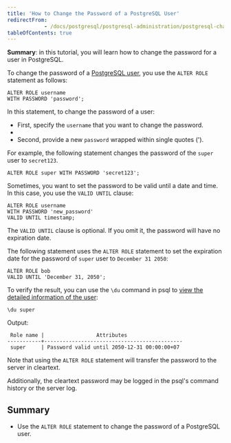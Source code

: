 ```yaml
---
title: 'How to Change the Password of a PostgreSQL User'
redirectFrom: 
            - /docs/postgresql/postgresql-administration/postgresql-change-password/
tableOfContents: true
---
```



**Summary**: in this tutorial, you will learn how to change the password for a user in PostgreSQL.

To change the password of a [PostgreSQL user](https://www.postgresqltutorial.com/postgresql-administration/postgresql-roles/), you use the `ALTER ROLE` statement as follows:

```
ALTER ROLE username
WITH PASSWORD 'password';
```

In this statement, to change the password of a user:

- First, specify the `username` that you want to change the password.
-
- Second, provide a new `password` wrapped within single quotes (').

For example, the following statement changes the password of the `super` user to `secret123`.

```
ALTER ROLE super WITH PASSWORD 'secret123';
```

Sometimes, you want to set the password to be valid until a date and time. In this case, you use the `VALID UNTIL` clause:

```
ALTER ROLE username
WITH PASSWORD 'new_password'
VALID UNTIL timestamp;
```

The `VALID UNTIL` clause is optional. If you omit it, the password will have no expiration date.

The following statement uses the `ALTER ROLE` statement to set the expiration date for the password of `super` user to `December 31 2050`:

```
ALTER ROLE bob
VALID UNTIL 'December 31, 2050';
```

To verify the result, you can use the `\du` command in psql to [view the detailed information of the user](https://www.postgresqltutorial.com/postgresql-administration/postgresql-list-users/):

```
\du super
```

Output:

```
 Role name |                 Attributes
-----------+---------------------------------------------
 super     | Password valid until 2050-12-31 00:00:00+07
```

Note that using the `ALTER ROLE` statement will transfer the password to the server in cleartext.

Additionally, the cleartext password may be logged in the psql's command history or the server log.

## Summary

- Use the `ALTER ROLE` statement to change the password of a PostgreSQL user.
